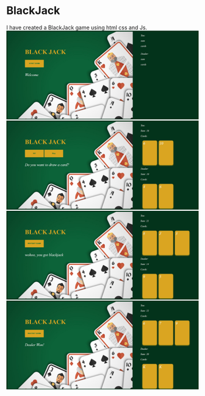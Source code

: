 # BlackJack
I have created a BlackJack game using html css and Js.
![](1.jpg)
![](2.jpg)
![](3.jpg)
![](4.jpg)
